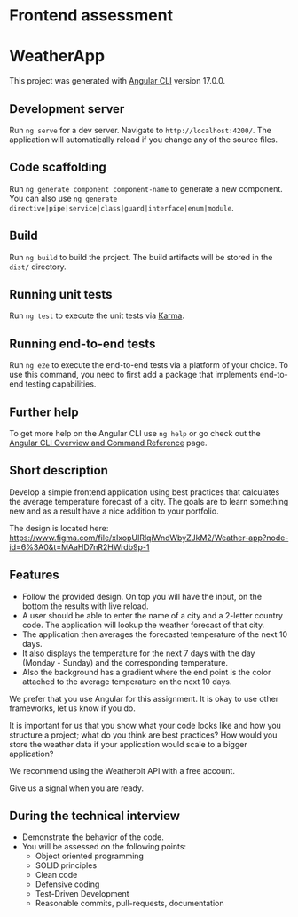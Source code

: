 # Frontend assessment

# WeatherApp
This project was generated with [Angular CLI](https://github.com/angular/angular-cli) version 17.0.0.

## Development server
Run `ng serve` for a dev server. Navigate to `http://localhost:4200/`. The application will automatically reload if you change any of the source files.

## Code scaffolding
Run `ng generate component component-name` to generate a new component. You can also use `ng generate directive|pipe|service|class|guard|interface|enum|module`.

## Build
Run `ng build` to build the project. The build artifacts will be stored in the `dist/` directory.

## Running unit tests
Run `ng test` to execute the unit tests via [Karma](https://karma-runner.github.io).

## Running end-to-end tests
Run `ng e2e` to execute the end-to-end tests via a platform of your choice. To use this command, you need to first add a package that implements end-to-end testing capabilities.

## Further help
To get more help on the Angular CLI use `ng help` or go check out the [Angular CLI Overview and Command Reference](https://angular.io/cli) page.

## Short description
Develop a simple frontend application using best practices that calculates the average temperature forecast of a city. The goals are to learn something new and as a result have a nice addition to your portfolio.

The design is located here: https://www.figma.com/file/xIxopUIRlqiWndWbyZJkM2/Weather-app?node-id=6%3A0&t=MAaHD7nR2HWrdb9p-1

## Features
- Follow the provided design. On top you will have the input, on the bottom the results with live reload.
- A user should be able to enter the name of a city and a 2-letter country code. The application will lookup the weather forecast of that city.
- The application then averages the forecasted temperature of the next 10 days.
- It also displays the temperature for the next 7 days with the day (Monday - Sunday) and the corresponding temperature.
- Also the background has a gradient where the end point is the color attached to the average temperature on the next 10 days.

We prefer that you use Angular for this assignment. It is okay to use other frameworks, let us know if you do.

It is important for us that you show what your code looks like and how you structure a project; what do you think are best practices? How would you store the weather data if your application would scale to a bigger application?

We recommend using the Weatherbit API with a free account.

Give us a signal when you are ready.

## During the technical interview
- Demonstrate the behavior of the code.
- You will be assessed on the following points:
    - Object oriented programming
    - SOLID principles
    - Clean code
    - Defensive coding
    - Test-Driven Development
    - Reasonable commits, pull-requests, documentation
